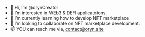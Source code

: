 - 👋 Hi, I’m @orynCreator
- 👀 I’m interested in WEb3 & DEFI applicatoions.
- 🌱 I’m currently learning how to develop NFT marketplace
- 💞️ I’m looking to collaborate on NFT marketplace development.
- 📫 YOU can reach me via, contact@oryn.site 

<!---
orynCreator/orynCreator is a ✨ special ✨ repository because its `README.md` (this file) appears on your GitHub profile.
You can click the Preview link to take a look at your changes.
--->
